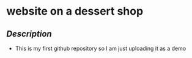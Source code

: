 # website on a dessert shop
## _Description_
  * This is my first github repository so I am just uploading it as a demo

